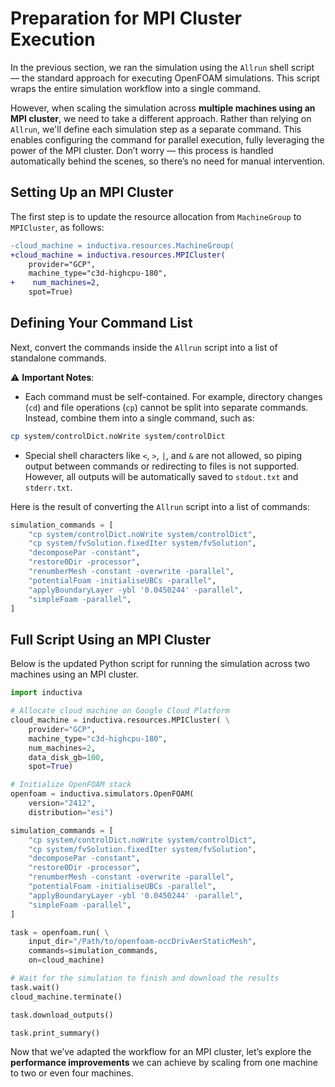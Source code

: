 # Preparation for MPI Cluster Execution
In the previous section, we ran the simulation using the `Allrun` shell script — the standard approach for executing 
OpenFOAM simulations. This script wraps the entire simulation workflow into a single command.

However, when scaling the simulation across **multiple machines using an MPI cluster**, we need to take a different approach. 
Rather than relying on `Allrun`, we'll define each simulation step as a separate command. This enables configuring the command 
for parallel execution, fully leveraging the power of the MPI cluster. Don’t worry — this process is handled automatically behind 
the scenes, so there’s no need for manual intervention.

## Setting Up an MPI Cluster
The first step is to update the resource allocation from `MachineGroup` to `MPICluster`, as follows:

```diff
-cloud_machine = inductiva.resources.MachineGroup(
+cloud_machine = inductiva.resources.MPICluster(
    provider="GCP",
    machine_type="c3d-highcpu-180",
+    num_machines=2,
    spot=True)
```

## Defining Your Command List
Next, convert the commands inside the `Allrun` script into a list of standalone commands.

⚠️ **Important Notes**: 
* Each command must be self-contained. For example, directory changes (`cd`) and file operations (`cp`) cannot be split into separate commands. Instead, combine them into a single command, such as:

```bash
cp system/controlDict.noWrite system/controlDict
```

* Special shell characters like `<`, `>`, `|`, and `&` are not allowed, so piping output between commands or redirecting to files is not supported. However, all outputs will be automatically saved to `stdout.txt` and `stderr.txt`.

Here is the result of converting the `Allrun` script into a list of commands:

```python
simulation_commands = [
    "cp system/controlDict.noWrite system/controlDict",
    "cp system/fvSolution.fixedIter system/fvSolution",
    "decomposePar -constant",
    "restore0Dir -processor",
    "renumberMesh -constant -overwrite -parallel",
    "potentialFoam -initialiseUBCs -parallel",
    "applyBoundaryLayer -ybl '0.0450244' -parallel",
    "simpleFoam -parallel",
]
```

## Full Script Using an MPI Cluster
Below is the updated Python script for running the simulation across two machines using an MPI cluster.

```python
import inductiva

# Allocate cloud machine on Google Cloud Platform
cloud_machine = inductiva.resources.MPICluster( \
    provider="GCP",
    machine_type="c3d-highcpu-180",
    num_machines=2,
    data_disk_gb=100,
    spot=True)

# Initialize OpenFOAM stack
openfoam = inductiva.simulators.OpenFOAM(
    version="2412",
    distribution="esi")

simulation_commands = [
    "cp system/controlDict.noWrite system/controlDict",
    "cp system/fvSolution.fixedIter system/fvSolution",
    "decomposePar -constant",
    "restore0Dir -processor",
    "renumberMesh -constant -overwrite -parallel",
    "potentialFoam -initialiseUBCs -parallel",
    "applyBoundaryLayer -ybl '0.0450244' -parallel",
    "simpleFoam -parallel",
]

task = openfoam.run( \
    input_dir="/Path/to/openfoam-occDrivAerStaticMesh",
    commands=simulation_commands,
    on=cloud_machine)

# Wait for the simulation to finish and download the results
task.wait()
cloud_machine.terminate()

task.download_outputs()

task.print_summary()
```

Now that we’ve adapted the workflow for an MPI cluster, let’s explore the **performance improvements** we can achieve by scaling 
from one machine to two or even four machines.

